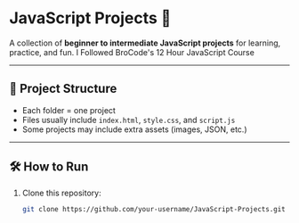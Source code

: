 # JavaScript Projects 🚀

A collection of **beginner to intermediate JavaScript projects** for learning, practice, and fun.
I Followed BroCode's 12 Hour JavaScript Course

---

## 📂 Project Structure

- Each folder = one project  
- Files usually include `index.html`, `style.css`, and `script.js`  
- Some projects may include extra assets (images, JSON, etc.)

---


## 🛠️ How to Run

1. Clone this repository:
   
   ```bash
   git clone https://github.com/your-username/JavaScript-Projects.git

